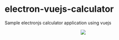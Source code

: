 # electron-vuejs-calculator
Sample electronjs calculator application using vuejs

<p align="center">
  <img src="https://github.com/saikksub/electron-vuejs-calculator/blob/ui/screenshots/cal.png">
</p>
